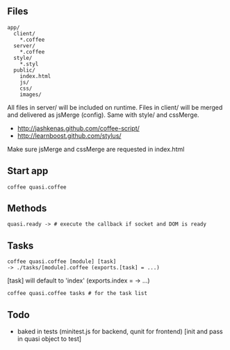 ## Files

    app/
      client/
        *.coffee
      server/
        *.coffee
      style/
        *.styl
      public/
        index.html
        js/
        css/
        images/

All files in server/ will be included on runtime. Files in client/ will be merged and delivered as jsMerge (config).
Same with style/ and cssMerge.

  - http://jashkenas.github.com/coffee-script/
  - http://learnboost.github.com/stylus/

Make sure jsMerge and cssMerge are requested in index.html


## Start app
    coffee quasi.coffee


## Methods
    quasi.ready -> # execute the callback if socket and DOM is ready

## Tasks

    coffee quasi.coffee [module] [task]
    -> ./tasks/[module].coffee (exports.[task] = ...)

[task] will default to 'index' (exports.index = -> ...)

    coffee quasi.coffee tasks # for the task list

## Todo
  - baked in tests (minitest.js for backend, qunit for frontend) [init and pass in quasi object to test]